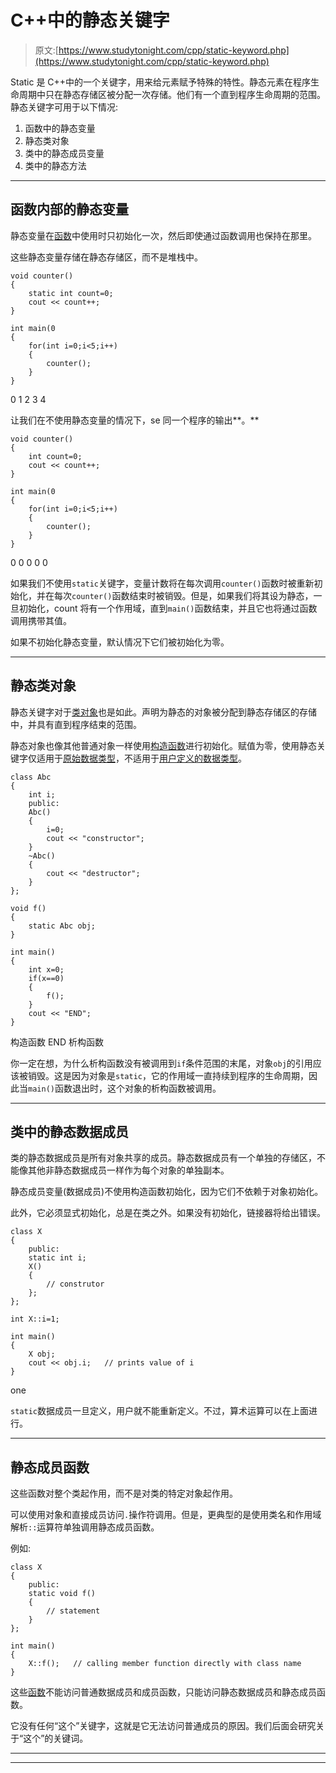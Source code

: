 # C++中的静态关键字

> 原文:[https://www.studytonight.com/cpp/static-keyword.php](https://www.studytonight.com/cpp/static-keyword.php)

Static 是 C++中的一个关键字，用来给元素赋予特殊的特性。静态元素在程序生命周期中只在静态存储区被分配一次存储。他们有一个直到程序生命周期的范围。静态关键字可用于以下情况:

1.  函数中的静态变量
2.  静态类对象
3.  类中的静态成员变量
4.  类中的静态方法

* * *

## 函数内部的静态变量

静态变量在[函数](functions-in-cpp)中使用时只初始化一次，然后即使通过函数调用也保持在那里。

这些静态变量存储在静态存储区，而不是堆栈中。

```
void counter()
{
    static int count=0;
    cout << count++;
}

int main(0
{
    for(int i=0;i<5;i++)
    {
        counter();
    }
}
```

0 1 2 3 4

让我们在不使用静态变量的情况下，se 同一个程序的输出**。**

```
void counter()
{
    int count=0;
    cout << count++;
}

int main(0
{
    for(int i=0;i<5;i++)
    {
        counter();
    }
}
```

0 0 0 0 0

如果我们不使用`static`关键字，变量计数将在每次调用`counter()`函数时被重新初始化，并在每次`counter()`函数结束时被销毁。但是，如果我们将其设为静态，一旦初始化，count 将有一个作用域，直到`main()`函数结束，并且它也将通过函数调用携带其值。

如果不初始化静态变量，默认情况下它们被初始化为零。

* * *

## 静态类对象

静态关键字对于[类对象](class-and-objects.php)也是如此。声明为静态的对象被分配到静态存储区的存储中，并具有直到程序结束的范围。

静态对象也像其他普通对象一样使用[构造函数](constructors-and-destructors-in-cpp.php)进行初始化。赋值为零，使用静态关键字仅适用于[原始数据类型](datatypes-and-modifiers-in-cpp.php)，不适用于[用户定义的数据类型](datatypes-and-modifiers-in-cpp.php)。

```
class Abc
{
    int i;
    public:
    Abc()
    {
        i=0;
        cout << "constructor";
    }
    ~Abc()
    {
        cout << "destructor";
    }
};

void f()
{
    static Abc obj;
}

int main()
{
    int x=0;
    if(x==0)
    {
        f();
    }
    cout << "END";
} 
```

构造函数 END 析构函数

你一定在想，为什么析构函数没有被调用到`if`条件范围的末尾，对象`obj`的引用应该被销毁。这是因为对象是`static`，它的作用域一直持续到程序的生命周期，因此当`main()`函数退出时，这个对象的析构函数被调用。

* * *

## 类中的静态数据成员

类的静态数据成员是所有对象共享的成员。静态数据成员有一个单独的存储区，不能像其他非静态数据成员一样作为每个对象的单独副本。

静态成员变量(数据成员)不使用构造函数初始化，因为它们不依赖于对象初始化。

此外，它必须显式初始化，总是在类之外。如果没有初始化，链接器将给出错误。

```
class X
{
    public:
    static int i;
    X()
    {
        // construtor
    };
};

int X::i=1;

int main()
{
    X obj;
    cout << obj.i;   // prints value of i
}
```

one

`static`数据成员一旦定义，用户就不能重新定义。不过，算术运算可以在上面进行。

* * *

## 静态成员函数

这些函数对整个类起作用，而不是对类的特定对象起作用。

可以使用对象和直接成员访问`.`操作符调用。但是，更典型的是使用类名和作用域解析`::`运算符单独调用静态成员函数。

例如:

```
class X
{
    public:
    static void f()
    {
        // statement
    }
};

int main()
{
    X::f();   // calling member function directly with class name
} 
```

这些[函数](functions-in-cpp)不能访问普通数据成员和成员函数，只能访问静态数据成员和静态成员函数。

它没有任何“这个”关键字，这就是它无法访问普通成员的原因。我们后面会研究关于“这个”的关键词。

* * *

* * *